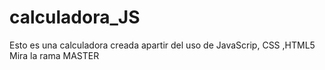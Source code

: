 # calculadora_JS
Esto es una calculadora creada apartir del uso de JavaScrip, CSS ,HTML5
Mira la rama MASTER
